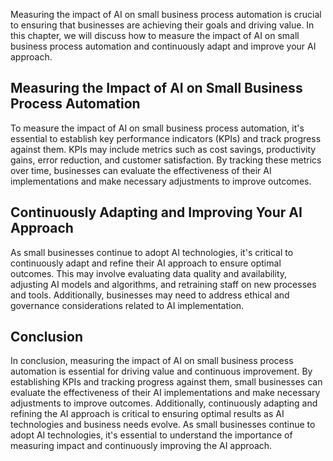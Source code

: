 
Measuring the impact of AI on small business process automation is crucial to ensuring that businesses are achieving their goals and driving value. In this chapter, we will discuss how to measure the impact of AI on small business process automation and continuously adapt and improve your AI approach.

Measuring the Impact of AI on Small Business Process Automation
---------------------------------------------------------------

To measure the impact of AI on small business process automation, it's essential to establish key performance indicators (KPIs) and track progress against them. KPIs may include metrics such as cost savings, productivity gains, error reduction, and customer satisfaction. By tracking these metrics over time, businesses can evaluate the effectiveness of their AI implementations and make necessary adjustments to improve outcomes.

Continuously Adapting and Improving Your AI Approach
----------------------------------------------------

As small businesses continue to adopt AI technologies, it's critical to continuously adapt and refine their AI approach to ensure optimal outcomes. This may involve evaluating data quality and availability, adjusting AI models and algorithms, and retraining staff on new processes and tools. Additionally, businesses may need to address ethical and governance considerations related to AI implementation.

Conclusion
----------

In conclusion, measuring the impact of AI on small business process automation is essential for driving value and continuous improvement. By establishing KPIs and tracking progress against them, small businesses can evaluate the effectiveness of their AI implementations and make necessary adjustments to improve outcomes. Additionally, continuously adapting and refining the AI approach is critical to ensuring optimal results as AI technologies and business needs evolve. As small businesses continue to adopt AI technologies, it's essential to understand the importance of measuring impact and continuously improving the AI approach.


